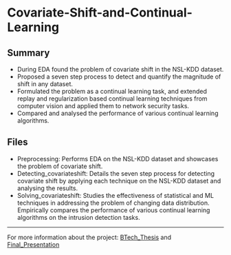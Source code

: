 # Covariate-Shift-and-Continual-Learning

## Summary
- During EDA found the problem of covariate shift in the NSL-KDD dataset. 
- Proposed a seven step process to detect and quantify the magnitude of shift in any dataset. 
- Formulated the problem as a continual learning task, and extended replay and regularization based continual learning techniques from computer vision and applied them to network security tasks. 
- Compared and analysed the performance of various continual learning algorithms. 

## Files
- Preprocessing: Performs EDA on the NSL-KDD dataset and showcases the problem of covariate shift. 
- Detecting_covariateshift: Details the seven step process for detecting covariate shift by applying each technique on the NSL-KDD dataset and analysing the results. 
- Solving_covariateshift: Studies the effectiveness of statistical and ML techniques in addressing the problem of changing data distribution. Empirically compares the performance of various continual learning algorithms on the intrusion detection tasks. 

***

For more information about the project: [BTech_Thesis](./BTech_Thesis.pdf) and [Final_Presentation](./Final_Presentation.pdf)
